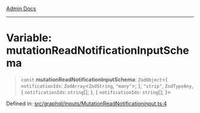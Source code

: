 [Admin Docs](/)

***

# Variable: mutationReadNotificationInputSchema

> `const` **mutationReadNotificationInputSchema**: `ZodObject`\<\{ `notificationIds`: `ZodArray`\<`ZodString`, `"many"`\>; \}, `"strip"`, `ZodTypeAny`, \{ `notificationIds`: `string`[]; \}, \{ `notificationIds`: `string`[]; \}\>

Defined in: [src/graphql/inputs/MutationReadNotificationinput.ts:4](https://github.com/Sourya07/talawa-api/blob/583d62db9438de398bb9012a4a2617e2cb268b08/src/graphql/inputs/MutationReadNotificationinput.ts#L4)
